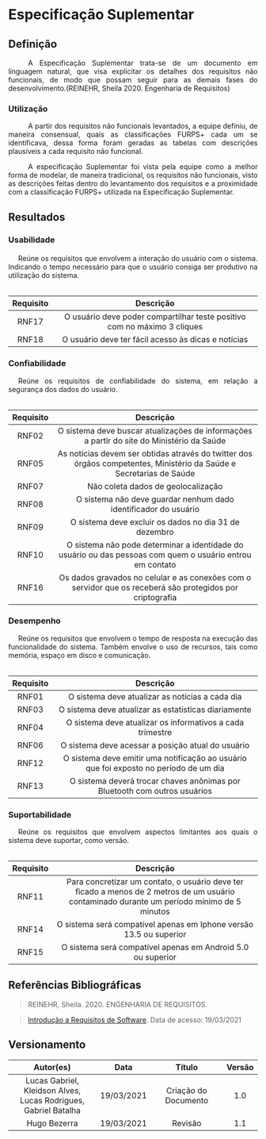 # Especificação Suplementar

## Definição
<div style="text-indent: 40px; text-align: justify"/>
A Especificação Suplementar trata-se de um documento em linguagem natural, que visa explicitar os detalhes dos requisitos não funcionais, de modo que possam seguir para as demais fases do desenvolvimento.(REINEHR, Sheila 2020. Engenharia de Requisitos)  
</div>

### Utilização
<div style="text-indent: 40px; text-align: justify"/>

A partir dos requisitos não funcionais levantados, a equipe definiu, de maneira consensual, quais as classificações FURPS+ cada um se identificava, dessa forma foram geradas as tabelas com descrições plausíveis a cada requisito não funcional.

A especificação Suplementar foi vista pela equipe como a melhor forma de modelar, de maneira tradicional, os requisitos não funcionais, visto as descrições feitas dentro do levantamento dos requisitos e a proximidade com a classificação FURPS+ utilizada na Especificação Suplementar.
    
</div>

## Resultados

### Usabilidade

#### 

<div style="text-indent: 20px; text-align: justify"> 
Reúne os requisitos que envolvem a interação do usuário com o sistema. Indicando o tempo necessário para que o usuário consiga ser produtivo na utilização do sistema.
</div>
<br>

| Requisito | Descrição |
| :---------: | :----: |
|RNF17| O usuário deve poder compartilhar teste positivo com no máximo 3 cliques|
|RNF18|O usuário deve ter fácil acesso às dicas e notícias|



### Confiabilidade 

<div style="text-indent: 20px; text-align: justify">
Reúne os requisitos de confiabilidade do sistema, em relação a segurança dos dados do usuário.
</div>
<br>

|  Requisito  | Descrição |
|:-----------:|:---------:|
|RNF02|O sistema deve buscar atualizações de informações a partir do site do Ministério da Saúde|
|RNF05|As notícias devem ser obtidas através do twitter dos órgãos competentes, Ministério da Saúde e Secretarias de Saúde|
|RNF07|Não coleta dados de geolocalização|
|RNF08|O sistema não deve guardar nenhum dado identificador do usuário|
|RNF09|O sistema deve excluir os dados no dia 31 de dezembro|
|RNF10|O sistema não pode determinar a identidade do usuário ou das pessoas com quem o usuário entrou em contato|
|RNF16|Os dados gravados no celular e as conexões com o servidor que os receberá são protegidos por criptografia|




### Desempenho

<div style="text-indent: 20px; text-align: justify"> 
Reúne os requisitos que envolvem o tempo de resposta na execução das funcionalidade do sistema. Também envolve o uso de recursos, tais como memória, espaço em disco e comunicação.
</div>
<br>

| Requisito | Descrição |
| :---------: | :----: |
|RNF01|O sistema deve atualizar as notícias a cada dia|
|RNF03|O sistema deve atualizar as estatísticas diariamente|
|RNF04|O sistema deve atualizar os informativos a cada trimestre|
|RNF06|O sistema deve acessar a posição atual do usuário|
|RNF12|O sistema deve emitir uma notificação ao usuário que foi exposto no período de um dia|
|RNF13|O sistema deverá trocar chaves anônimas por Bluetooth com outros usuários|


### Suportabilidade
<div style="text-indent: 20px; text-align: justify"> 
Reúne os requisitos que envolvem aspectos limitantes aos quais o sistema deve suportar, como versão.
</div>
<br>


| Requisito | Descrição |
| :---------: | :----: |
|RNF11|Para concretizar um contato, o usuário deve ter ficado a menos de 2 metros de um usuário contaminado durante um período mínimo de 5 minutos|
|RNF14|O sistema será compatível apenas em Iphone versão 13.5 ou superior|
|RNF15|O sistema será compatível apenas em Android 5.0 ou superior|


## Referências Bibliográficas
> REINEHR, Sheila. 2020. ENGENHARIA DE REQUISITOS. 

> [Introdução a Requisitos de Software](https://www.devmedia.com.br/introducao-a-requisitos-de-software/29580). Data de acesso: 19/03/2021 

## Versionamento

| Autor(es)     | Data       | Título     | Versão     |
| :--------:| :--------: | :--------: | :--------: |
| Lucas Gabriel, Kleidson Alves,<br>Lucas Rodrigues, Gabriel Batalha | 19/03/2021     | Criação do Documento | 1.0 
| Hugo Bezerra | 19/03/2021     | Revisão | 1.1 
